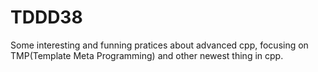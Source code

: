 # TDDD38

Some interesting and funning pratices about advanced cpp, focusing on TMP(Template Meta Programming) and other newest thing in cpp.
